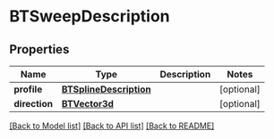 # BTSweepDescription

## Properties
Name | Type | Description | Notes
------------ | ------------- | ------------- | -------------
**profile** | [**BTSplineDescription**](BTSplineDescription.md) |  | [optional] 
**direction** | [**BTVector3d**](BTVector3d.md) |  | [optional] 

[[Back to Model list]](../README.md#documentation-for-models) [[Back to API list]](../README.md#documentation-for-api-endpoints) [[Back to README]](../README.md)


